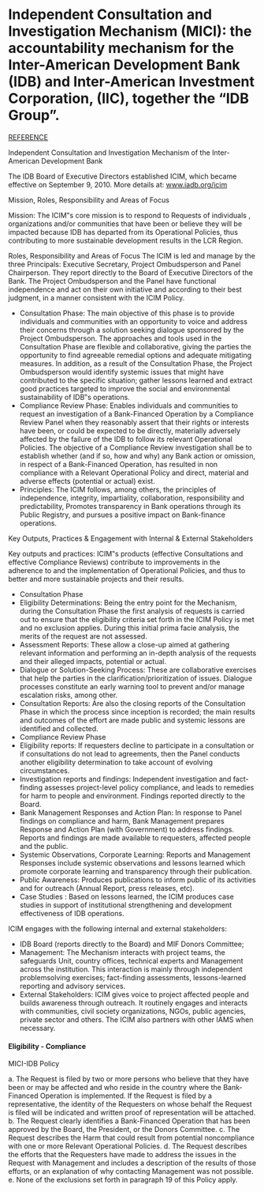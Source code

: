 Independent Consultation and Investigation Mechanism (MICI): the accountability mechanism for the Inter-American Development Bank (IDB) and Inter-American Investment Corporation, (IIC), together the “IDB Group”.
=======

[REFERENCE](http://siteresources.worldbank.org/EXTINSPECTIONPANEL/Resources/Rio20_IAMs_Contribution.pdf "Citizen-driven Accountability for Sustainable Development")


Independent Consultation and Investigation Mechanism
of the Inter-American Development Bank

The IDB Board of Executive Directors established ICIM, which became effective on September 9, 2010. More details at: www.iadb.org/icim

Mission, Roles, Responsibility and Areas of Focus

Mission: The ICIM‟s core mission is to respond to Requests of
individuals , organizations and/or communities that have been or
believe they will be impacted because IDB has departed from its
Operational Policies, thus contributing to more sustainable
development results in the LCR Region.

Roles, Responsibility and Areas of Focus The ICIM is led and
manage by the three Principals: Executive Secretary, Project
Ombudsperson and Panel Chairperson. They report directly to
the Board of Executive Directors of the Bank. The Project
Ombudsperson and the Panel have functional independence and
act on their own initiative and according to their best judgment, in
a manner consistent with the ICIM Policy.
* Consultation Phase: The main objective of this phase is to provide
individuals and communities with an opportunity to voice and address
their concerns through a solution seeking dialogue sponsored by the
Project Ombudsperson. The approaches and tools used in the
Consultation Phase are flexible and collaborative, giving the parties the
opportunity to find agreeable remedial options and adequate mitigating
measures. In addition, as a result of the Consultation Phase, the Project
Ombudsperson would identify systemic issues that might have
contributed to the specific situation; gather lessons learned and extract
good practices targeted to improve the social and environmental
sustainability of IDB‟s operations.
* Compliance Review Phase: Enables individuals and communities to
request an investigation of a Bank-Financed Operation by a Compliance
Review Panel when they reasonably assert that their rights or interests
have been, or could be expected to be directly, materially adversely
affected by the failure of the IDB to follow its relevant Operational
Policies. The objective of a Compliance Review investigation shall be to
establish whether (and if so, how and why) any Bank action or omission,
in respect of a Bank-Financed Operation, has resulted in non compliance
with a Relevant Operational Policy and direct, material and adverse
effects (potential or actual) exist.
*  Principles: The ICIM follows, among others, the principles of
independence, integrity, impartiality, collaboration, responsibility and
predictability, Promotes transparency in Bank operations through its
Public Registry, and pursues a positive impact on Bank-finance
operations. 


Key Outputs, Practices & Engagement with Internal & External Stakeholders

Key outputs and practices: ICIM‟s products (effective Consultations and effective Compliance
Reviews) contribute to improvements in the adherence to and the implementation of Operational
Policies, and thus to better and more sustainable projects and their results.
*  Consultation Phase
*  Eligibility Determinations: Being the entry point for the Mechanism, during the Consultation Phase the
first analysis of requests is carried out to ensure that the eligibility criteria set forth in the ICIM Policy is met
and no exclusion applies. During this initial prima facie analysis, the merits of the request are not assessed.
*  Assessment Reports: These allow a close-up aimed at gathering relevant information and performing an
in-depth analysis of the requests and their alleged impacts, potential or actual.
*  Dialogue or Solution-Seeking Process: These are collaborative exercises that help the parties in the
clarification/prioritization of issues. Dialogue processes constitute an early warning tool to prevent and/or
manage escalation risks, among other.
*  Consultation Reports: Are also the closing reports of the Consultation Phase in which the process since
inception is recorded; the main results and outcomes of the effort are made public and systemic lessons
are identified and collected.
*  Compliance Review Phase
*  Eligibility reports: If requesters decline to participate in a consultation or if consultations do not lead to
agreements, then the Panel conducts another eligibility determination to take account of evolving
circumstances.
*  Investigation reports and findings: Independent investigation and fact-finding assesses project-level
policy compliance, and leads to remedies for harm to people and environment. Findings reported directly to
the Board.
*  Bank Management Responses and Action Plan: In response to Panel findings on compliance and harm,
Bank Management prepares Response and Action Plan (with Government) to address findings. Reports
and findings are made available to requesters, affected people and the public.
*  Systemic Observations, Corporate Learning: Reports and Management Responses include systemic
observations and lessons learned which promote corporate learning and transparency through their
publication.
*  Public Awareness: Produces publications to inform public of its activities and for outreach (Annual Report,
press releases, etc).
*  Case Studies : Based on lessons learned, the ICIM produces case studies in support of institutional
strengthening and development effectiveness of IDB operations.

ICIM engages with the following internal and external stakeholders:

*  IDB Board (reports directly to the Board) and MIF Donors Committee;
*  Management: The Mechanism interacts with project teams, the safeguards Unit, country offices, technical
experts and Management across the institution. This interaction is mainly through independent problemsolving
exercises; fact-finding assessments, lessons-learned reporting and advisory services.
*  External Stakeholders: ICIM gives voice to project affected people and builds awareness through
outreach. It routinely engages and interacts with communities, civil society organizations, NGOs, public
agencies, private sector and others. The ICIM also partners with other IAMS when necessary. 





<!--
https://idblegacy.iadb.org/en/about-us/administrative-tribunal/frequently-asked-questions,20698.html?isajaxrequest&actionuserstats=close&valcookie=

This document is intended to provide general information to help readers answer some basic questions about how the Administrative Tribunal of the Inter-American Development Bank Group (“IDB Group”).

This document is not equivalent to legal advice, and should not be relied upon as such. Any specific questions concerning legal rights should be consulted with an attorney.

In case of discrepancies, the Statute and the Rules of Procedure of the Administrative Tribunal of the IDB Group, including future amendments, should prevail over this document.

The Administrative Tribunal hears complaints by which a staff member of the IDB Group alleges non-observance of his/her contract of employment or terms and conditions of appointment, provided the complainant has exhausted all other remedies required within the formal system for the resolution of grievances of the Inter-American Development Bank (the “IDB”) or the Inter-American Investment Corporation (the “IIC”), as applicable, within the appropriate time periods (Article II(1) of the Statute of the Administrative Tribunal).

 

The IDB and the IIC, like many international organizations, enjoy immunity from jurisdiction of the courts of their member countries. For this reason, the Administrative Tribunal was established to adjudicate disputes which arise out of the employment relationship of the IDB or the IIC with their employees.

The Administrative Tribunal was established by the Board of Executive Directors of the IDB on April 29, 1981. The IIC became subject to the Administrative Tribunal’s jurisdiction by resolution of its Board of Executive Directors of November 19, 1991.

The Administrative Tribunal has issued 101 decisions since its creation through December 31, 2016.

The Tribunal is composed of seven judges, whose only connection with the IDB Group is their service as judges on the Administrative Tribunal. The judges must be nationals of member countries of the IDB or of the IIC, but no two of them can be nationals of the same country. They must be persons of recognized professional competence and integrity who have the necessary qualifications to occupy a similar position in the highest judicial courts of their countries or who are jurisconsults of recognized competence (Article III (1) of the Statute of the Administrative Tribunal).

In addition, an Executive Secretary, appointed by the Board of Executive Directors, is responsible for assisting the Tribunal in discharging its functions ((Article V(1) of the Statute of the Administrative Tribunal).

Judges are appointed by the Board of Executive Directors of the IDB from a list of candidates presented to it by a Nominating Committee for the Administrative Tribunal and are appointed for one non-renewable term of six years (Article III of the Statute of the Administrative Tribunal).

In its last session of each year, the Administrative Tribunal elects a President and a Vice President, who will respectively hold office until December 31 of the following year, unless in the meantime either should cease to be a Member of the Administrative Tribunal. The President and the Vice-President may be re-elected (Article 4 (1) of the Rules of Procedures of the Administrative Tribunal).

The President represents the Administrative Tribunal in all institutional matters and presides over its meetings. When the Administrative Tribunal is not in session, the President of the Tribunal or the presiding Member of a panel will decide all issues that may arise in the processing of a case (Article 4 (2) of the Rules of Procedure of the Administrative Tribunal).

The President of the Administrative Tribunal may appoint a panel of three Members to hear and decide a case. At the same time, the President of the Administrative Tribunal will designate the member who will preside over the panel (Art. 19 (1) of the Rules of Procedure of the Administrative Tribunal).

An Executive Secretary to the Administrative Tribunal is appointed by the Board of Executive Directors from a list of candidates presented to it by a Nominating Committee. The Executive Secretary may not be selected from current or former employee of the IDB or IIC (Article V of the Statute of the Administrative Tribunal).

The Executive Secretary of the Administrative Tribunal is responsible for assisting the Administrative Tribunal in discharging its functions.

A complaint can be filed by any employee of the IDB or the IIC , including consultants and retired staff members (Article II 1) of the Statute of the Administrative Tribunal).

Yes. A staff member can file an application with the Administrative Tribunal alleging breach of his or her contract of employment or terms of appointment, regardless the length of his or her contract.

No. Complainants may be represented by an attorney, but it is not required. An attorney representing complainants must be officially licensed or accredited to practice law in any country that is a member of the IDB or the IIC.

In accordance with Article IIof the Statute of the Administrative Tribunal, prior to submitting a complaint to the Administrative Tribunal, the complainant must first exhaust all available internal remedies in a timely manner. This means that a Certificate of Conclusion of Mediation, a Final Decision of the Vice President for Finance and Administration or a Final Decision of the Administration Subcommittee, as applicable, must be attached to the submitted complaint.

Complaints are deemed admissible to be heard only in the following cases (Article II (2)of the Statute of the Administrative Tribunal):

a) When the application is presented to the Tribunal within 120 calendar days of the date of exhaustion of all other remedies required within the formal system for the resolution of employee grievances, as provided by the policies of the IDB or the IIC (as applicable), including that such remedies must be exercised within their respective time periods.

b) When the application concerns policies interpreted by a Plan Administration Committee, such application shall be admissible only if it is presented before the Administrative Tribunal within 120 calendar days following the date on which the notice of a Final Decision of the Plan Administration Committee has been provided to the Applicant.

c) When the application contests a decision of the Administration of the IDB or the IIC imposing a disciplinary sanction as contemplated in the Code of Ethics and Professional Conduct of the IDB and in its Procedures, or in the relevant ethics and disciplinary codes or policies of the IIC, and such application is presented to the Tribunal within 120 calendar days from notice of such decision to the complainant.

The complaint is filed with Executive Secretariat of the Administrative Tribunal at the IDB’s headquarters. If the complainant lives in a place other than Washington, D.C., the complaint can be filed at the nearest IDB country office. The complaint must be filed no later than 120 days following the date on which all internal remedies have been exhausted, as provided by the policies of the IDB or the IIC (as applicable), including that such remedies must be exercised within their respective time periods. The complaint is filed in one original and three copies.

The working languages of the Administrative Tribunal are Spanish and English. However, a complainant can request that the proceedings be conducted in one of the other official languages (French or Portuguese) of the IDB or the IIC (Article 34 (1)of the Rules of Procedure of the Administrative Tribunal).

Yes. Article IIof the Statute of the Administrative Tribunal requires complaints to be filed within 120 days after the following:

Employee receives certification of Conclusion of Mediation.
Employee receives final decision of the Administration Subcommittee (Pension).
Employee receives the Final Decision of the Vice President for Finance and Administration on the basis of the report prepared by the Ethics Officer, the employee’s comments and the Ethics Officer’s determination.
The Administrative Tribunal meets as often as necessary based on the number of applications before it. The Administrative Tribunal must hold a minimum of one session per year. In recent years, the Administrative Tribunal has held an average of three sessions per year.

Remedies may include annulment of management decisions, compensation, restoration of salary, benefits and other entitlements, as applicable.

Only the sessions to hear oral argument are public.

The Tribunal, as well as its panels, holds sessions at the headquarters of the IDB unless the presiding judge considers that the efficient conduct of the proceedings warrants holding sessions elsewhere (Article 6(2) of the Rules of Procedure of the Administrative Tribunal).

The Administrative Tribunal takes decisions by majority vote of the Panel or the Tribunal as constituted for any session. In the event of a tie vote, the President of the Tribunal or the presiding member has the decisive vote.

Yes, judgments are public in accordance with the provisions of the IDB’s Access to Information Policy and are published on the Administrative Tribunal’s website: www.iadb.org/tribunal

Yes. A complainant who wishes that his or her name not appear in the documents that the Administrative Tribunal publishes may request anonymity at the time when the complaint is filed with the Administrative Tribunal or at any time before the case is listed for decision by the Administrative Tribunal (Article 31(1) of the Rules of Procedure of the Administrative Tribunal).

Yes, the Administrative Tribunal may award costs, including attorney’s fees, in its final judgment. The award of costs is discretionary and depends on the individual facts of the case. An application for costs must be made to the Administrative Tribunal no later than seven days after the case is listed for decision.

Staff Rule on Labor Relations and Conflict Resolutions Mechanisms
Statute of the Administrative Tribunal
Rules of Procedure
Giuliana Canè

Executive Secretary

Tel. (202) 623 2545

tribunal@iadb.org

--->




#### Eligibility - Compliance 



MICI-IDB Policy

a. The Request is filed by two or more persons who believe that they have been or may be affected and who reside in the country where the Bank-Financed Operation is implemented. If the Request is filed by a representative, the identity of the Requesters on whose behalf the Request is filed will be indicated and written proof of representation will be attached.
b. The Request clearly identifies a Bank-Financed Operation that has been approved by the Board, the President, or the Donors Committee.
c. The Request describes the Harm that could result from potential noncompliance with one or more Relevant Operational Policies.
d. The Request describes the efforts that the Requesters have made to address the issues in the Request with Management and includes a description of the results of those efforts, or an explanation of why contacting Management was not possible.
e. None of the exclusions set forth in paragraph 19 of this Policy apply.

